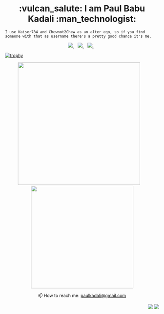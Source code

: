 <h1 align='center'>
  :vulcan_salute: I am Paul Babu Kadali :man_technologist: 
</h1>
<p>
  
    I use Kaiser784 and Chewnot2Chew as an alter ego, so if you find someone with that as username there's a pretty good chance it's me.
</p>

<p align='center'>
  <a href="https://www.linkedin.com/in/paul-kadali/">
    <img src="https://img.shields.io/badge/linkedin-%230077B5.svg?&style=for-the-badge&logo=linkedin&logoColor=white" />
  </a>&nbsp;&nbsp;
  <a href="https://www.instagram.com/chewnot2chew/">
    <img src="https://img.shields.io/badge/instagram-%23E4405F.svg?&style=for-the-badge&logo=instagram&logoColor=white" />        
  </a>&nbsp;&nbsp;
  <a href="https://twitter.com/intent/follow?screen_name=chewnot2chew">
    <img src="https://img.shields.io/twitter/follow/chewnot2chew?style=social" />        
  </a>&nbsp;&nbsp;
</p>


[![trophy](https://github-profile-trophy.vercel.app/?username=kaiser784)](https://github.com/kaiser784)

<p align='center'>
  <a href="#"><img src="https://github-readme-stats.vercel.app/api?username=kaiser784&count_private=true&show_icons=true&theme=chartreuse-dark" width="400"></a>
  &nbsp;&nbsp;&nbsp;&nbsp;
  <a href="#"><img src="https://github-readme-stats.vercel.app/api/top-langs/?username=kaiser784&count_private=true&layout=compact&theme=highcontrast" width="335"></a>
</p>
<p align='center'>
  📫 How to reach me: <a href='mailto:paulkadali@gmail.com'>paulkadali@gmail.com</a>
</p>

<p align='right'>
  <a href="#"><img src="https://badges.pufler.dev/repos/kaiser784"></a>
  <a href="#"><img src="https://badges.pufler.dev/years/kaiser784"></a>
</p>

